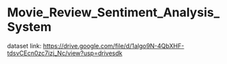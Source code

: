 # Movie_Review_Sentiment_Analysis_System
dataset link: https://drive.google.com/file/d/1algo9N-4QbXHF-tdsvCEcn0zc7izj_Nc/view?usp=drivesdk
